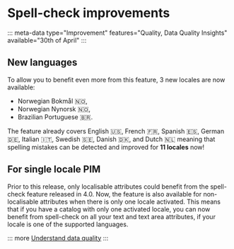 # Spell-check improvements
::: meta-data type="Improvement" features="Quality, Data Quality Insights" available="30th of April"
:::

## New languages
To allow you to benefit even more from this feature, 3 new locales are now available: 
- Norwegian Bokmål 🇳🇴, 
- Norwegian Nynorsk 🇳🇴, 
- Brazilian Portuguese 🇧🇷. 

The feature already covers English 🇺🇸, French 🇫🇷, Spanish 🇪🇸, German 🇩🇪, Italian 🇮🇹, Swedish 🇸🇪, Danish 🇩🇰, and Dutch 🇳🇱 meaning that spelling mistakes can be detected and improved for **11 locales** now!

## For single locale PIM
Prior to this release, only localisable attributes could benefit from the spell-check feature released in 4.0. Now, the feature is also available for non-localisable attributes when there is only one locale activated. This means that if you have a catalog with only one activated locale, you can now benefit from spell-check on all your text and text area attributes, if your locale is one of the supported languages.

::: more
[Understand data quality](../articles/articles/understand-data-quality.html)
:::
